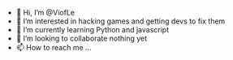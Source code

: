 - 👋 Hi, I’m @ViofLe
- 👀 I’m interested in hacking games and getting devs to fix them
- 🌱 I’m currently learning Python and javascript
- 💞️ I’m looking to collaborate nothing yet
- 📫 How to reach me ...

<!---
ViofLe/ViofLe is a ✨ special ✨ repository because its `README.md` (this file) appears on your GitHub profile.
You can click the Preview link to take a look at your changes.
--->
